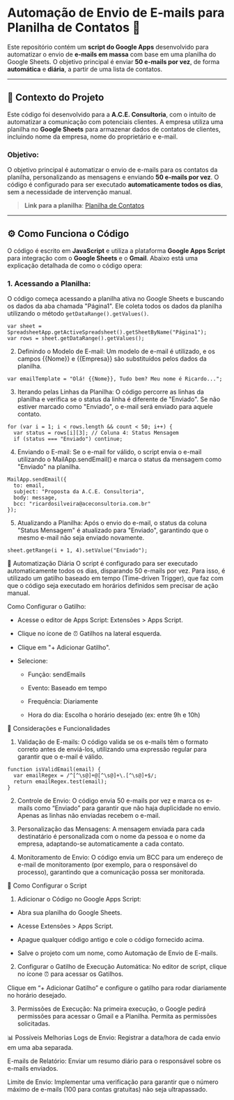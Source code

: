 # **Automação de Envio de E-mails para Planilha de Contatos 📧**

Este repositório contém um **script do Google Apps** desenvolvido para automatizar o envio de **e-mails em massa** com base em uma planilha do Google Sheets. O objetivo principal é enviar **50 e-mails por vez**, de forma **automática** e **diária**, a partir de uma lista de contatos.

---

## **🔎 Contexto do Projeto**

Este código foi desenvolvido para a **A.C.E. Consultoria**, com o intuito de automatizar a comunicação com potenciais clientes. A empresa utiliza uma planilha no **Google Sheets** para armazenar dados de contatos de clientes, incluindo nome da empresa, nome do proprietário e e-mail.

### **Objetivo:**
O objetivo principal é automatizar o envio de e-mails para os contatos da planilha, personalizando as mensagens e enviando **50 e-mails por vez**. O código é configurado para ser executado **automaticamente todos os dias**, sem a necessidade de intervenção manual.

> **Link para a planilha**: [Planilha de Contatos](https://docs.google.com/spreadsheets/d/1rXnH9hjqiBF7QGFoU60np5DfPFH5ze9T0_VAYyjQsR0/edit?gid=0#gid=0)

---

## **⚙️ Como Funciona o Código**

O código é escrito em **JavaScript** e utiliza a plataforma **Google Apps Script** para integração com o **Google Sheets** e o **Gmail**. Abaixo está uma explicação detalhada de como o código opera:

### **1. Acessando a Planilha:**
O código começa acessando a planilha ativa no Google Sheets e buscando os dados da aba chamada "Página1". Ele coleta todos os dados da planilha utilizando o método `getDataRange().getValues()`.

```
var sheet = SpreadsheetApp.getActiveSpreadsheet().getSheetByName("Página1");
var rows = sheet.getDataRange().getValues();
```

2. Definindo o Modelo de E-mail:
Um modelo de e-mail é utilizado, e os campos {{Nome}} e {{Empresa}} são substituídos pelos dados da planilha.

```
var emailTemplate = "Olá! {{Nome}}, Tudo bem? Meu nome é Ricardo...";
```

3. Iterando pelas Linhas da Planilha:
O código percorre as linhas da planilha e verifica se o status da linha é diferente de "Enviado". Se não estiver marcado como "Enviado", o e-mail será enviado para aquele contato.

```
for (var i = 1; i < rows.length && count < 50; i++) {
  var status = rows[i][3]; // Coluna 4: Status Mensagem
  if (status === "Enviado") continue;
```

4. Enviando o E-mail:
Se o e-mail for válido, o script envia o e-mail utilizando o MailApp.sendEmail() e marca o status da mensagem como "Enviado" na planilha.

```
MailApp.sendEmail({
  to: email,
  subject: "Proposta da A.C.E. Consultoria",
  body: message,
  bcc: "ricardosilveira@aceconsultoria.com.br"
});
```

5. Atualizando a Planilha:
Após o envio do e-mail, o status da coluna "Status Mensagem" é atualizado para "Enviado", garantindo que o mesmo e-mail não seja enviado novamente.

```
sheet.getRange(i + 1, 4).setValue("Enviado");
```

📅 Automatização Diária
O script é configurado para ser executado automaticamente todos os dias, disparando 50 e-mails por vez. Para isso, é utilizado um gatilho baseado em tempo (Time-driven Trigger), que faz com que o código seja executado em horários definidos sem precisar de ação manual.

Como Configurar o Gatilho:

 - Acesse o editor de Apps Script: Extensões > Apps Script.

 - Clique no ícone de ⏰ Gatilhos na lateral esquerda.

 - Clique em "+ Adicionar Gatilho".

 - Selecione:

    - Função: sendEmails

    - Evento: Baseado em tempo

    - Frequência: Diariamente

    - Hora do dia: Escolha o horário desejado (ex: entre 9h e 10h)

🔑 Considerações e Funcionalidades
1. Validação de E-mails:
O código valida se os e-mails têm o formato correto antes de enviá-los, utilizando uma expressão regular para garantir que o e-mail é válido.

```
function isValidEmail(email) {
  var emailRegex = /^[^\s@]+@[^\s@]+\.[^\s@]+$/;
  return emailRegex.test(email);
}
```

2. Controle de Envio:
O código envia 50 e-mails por vez e marca os e-mails como “Enviado” para garantir que não haja duplicidade no envio. Apenas as linhas não enviadas recebem o e-mail.

3. Personalização das Mensagens:
A mensagem enviada para cada destinatário é personalizada com o nome da pessoa e o nome da empresa, adaptando-se automaticamente a cada contato.

4. Monitoramento de Envio:
O código envia um BCC para um endereço de e-mail de monitoramento (por exemplo, para o responsável do processo), garantindo que a comunicação possa ser monitorada.

📝 Como Configurar o Script
1. Adicionar o Código no Google Apps Script:

 - Abra sua planilha do Google Sheets.

 - Acesse Extensões > Apps Script.

- Apague qualquer código antigo e cole o código fornecido acima.

 - Salve o projeto com um nome, como Automação de Envio de E-mails.

2. Configurar o Gatilho de Execução Automática:
No editor de script, clique no ícone ⏰ para acessar os Gatilhos.

Clique em “+ Adicionar Gatilho” e configure o gatilho para rodar diariamente no horário desejado.

3. Permissões de Execução:
Na primeira execução, o Google pedirá permissões para acessar o Gmail e a Planilha. Permita as permissões solicitadas.

📊 Possíveis Melhorias
Logs de Envio: Registrar a data/hora de cada envio em uma aba separada.

E-mails de Relatório: Enviar um resumo diário para o responsável sobre os e-mails enviados.

Limite de Envio: Implementar uma verificação para garantir que o número máximo de e-mails (100 para contas gratuitas) não seja ultrapassado.
